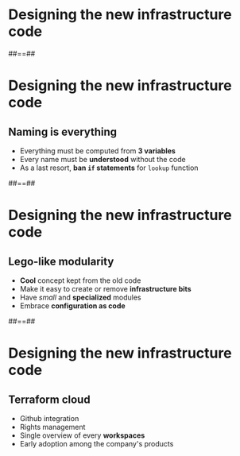 
<!-- .slide: data-background="./assets/images/thisisengineering-raeng-WDCE0T4khsE-unsplash.jpg" class="transition" -->

# Designing the new infrastructure code

##==##

# Designing the new infrastructure code
## Naming is everything

- Everything must be computed from **3 variables**
- Every name must be **understood** without the code
- As a last resort, **ban `if` statements** for `lookup` function

##==##

# Designing the new infrastructure code
## Lego-like modularity

- **Cool** concept kept from the old code
- Make it easy to create or remove **infrastructure bits**
- Have *small* and **specialized** modules
- Embrace **configuration as code**

##==##

# Designing the new infrastructure code
## Terraform cloud

- Github integration
- Rights management
- Single overview of every **workspaces**
- Early adoption among the company's products
